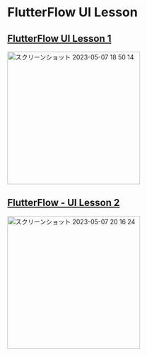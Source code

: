 # FlutterFlow UI Lesson

## [FlutterFlow UI Lesson 1](https://www.youtube.com/watch?v=dzXenvS1AkM)
<img width="300" alt="スクリーンショット 2023-05-07 18 50 14" src="https://user-images.githubusercontent.com/47273077/236670354-2e7ad397-9321-4651-b529-a03b1b434a96.png">

## [FlutterFlow - UI Lesson 2](https://www.youtube.com/watch?v=NqeQeLL2vyY)
<img width="300" alt="スクリーンショット 2023-05-07 20 16 24" src="https://user-images.githubusercontent.com/47273077/236674247-731e6eab-e51b-478d-850d-0f46cc97ec33.png">
